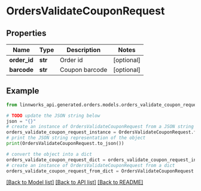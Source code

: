 # OrdersValidateCouponRequest


## Properties

Name | Type | Description | Notes
------------ | ------------- | ------------- | -------------
**order_id** | **str** | Order id | [optional] 
**barcode** | **str** | Coupon barcode | [optional] 

## Example

```python
from linnworks_api.generated.orders.models.orders_validate_coupon_request import OrdersValidateCouponRequest

# TODO update the JSON string below
json = "{}"
# create an instance of OrdersValidateCouponRequest from a JSON string
orders_validate_coupon_request_instance = OrdersValidateCouponRequest.from_json(json)
# print the JSON string representation of the object
print(OrdersValidateCouponRequest.to_json())

# convert the object into a dict
orders_validate_coupon_request_dict = orders_validate_coupon_request_instance.to_dict()
# create an instance of OrdersValidateCouponRequest from a dict
orders_validate_coupon_request_from_dict = OrdersValidateCouponRequest.from_dict(orders_validate_coupon_request_dict)
```
[[Back to Model list]](../README.md#documentation-for-models) [[Back to API list]](../README.md#documentation-for-api-endpoints) [[Back to README]](../README.md)


